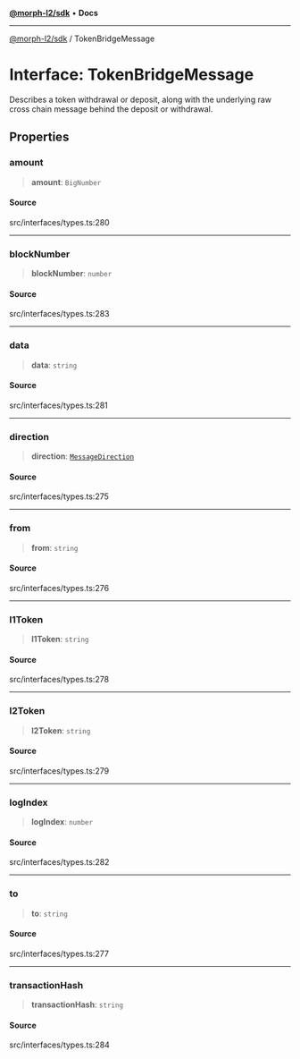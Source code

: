 [**@morph-l2/sdk**](../globals.md) • **Docs**

***

[@morph-l2/sdk](../globals.md) / TokenBridgeMessage

# Interface: TokenBridgeMessage

Describes a token withdrawal or deposit, along with the underlying raw cross chain message
behind the deposit or withdrawal.

## Properties

### amount

> **amount**: `BigNumber`

#### Source

src/interfaces/types.ts:280

***

### blockNumber

> **blockNumber**: `number`

#### Source

src/interfaces/types.ts:283

***

### data

> **data**: `string`

#### Source

src/interfaces/types.ts:281

***

### direction

> **direction**: [`MessageDirection`](../enumerations/MessageDirection.md)

#### Source

src/interfaces/types.ts:275

***

### from

> **from**: `string`

#### Source

src/interfaces/types.ts:276

***

### l1Token

> **l1Token**: `string`

#### Source

src/interfaces/types.ts:278

***

### l2Token

> **l2Token**: `string`

#### Source

src/interfaces/types.ts:279

***

### logIndex

> **logIndex**: `number`

#### Source

src/interfaces/types.ts:282

***

### to

> **to**: `string`

#### Source

src/interfaces/types.ts:277

***

### transactionHash

> **transactionHash**: `string`

#### Source

src/interfaces/types.ts:284
